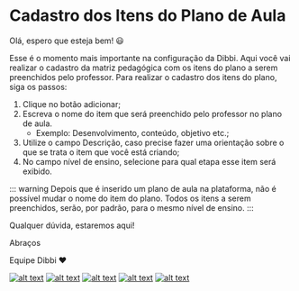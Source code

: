 # Cadastro dos Itens do Plano de Aula

Olá, espero que esteja bem! :smiley:

Esse é o momento mais importante na configuração da Dibbi. Aqui você vai realizar o cadastro da matriz pedagógica com os itens do plano a serem preenchidos pelo professor. Para realizar o cadastro dos itens do plano, siga os passos:

1. Clique no botão adicionar;<br>
2. Escreva o nome do item que será preenchido pelo professor no plano de aula. 
    - Exemplo: Desenvolvimento, conteúdo, objetivo etc.;<br>
3. Utilize o campo Descrição, caso precise fazer uma orientação sobre o que se trata o item que você está criando;<br>
4. No campo nível de ensino, selecione para qual etapa esse item será exibido.

::: warning
Depois que é inserido um plano de aula na plataforma, não é possível mudar o nome do item do plano.
Todos os itens a serem preenchidos, serão, por padrão, para o mesmo nível de ensino.
:::

Qualquer dúvida, estaremos aqui!

Abraços

Equipe Dibbi :heart:

[![alt text][1.1]][1]
[![alt text][2.1]][2]
[![alt text][3.1]][3]
[![alt text][4.1]][4]
[![alt text][5.1]][5]

[1.1]: https://orendevelopers.com.br/basedibbi/docsfacebook1.png (Siga nosso Instagram)   
[2.1]: https://orendevelopers.com.br/basedibbi/docsinsta.png (Curta nossa Fanpage) 
[3.1]: https://orendevelopers.com.br/basedibbi/websitedocs1.png (Acesse nosso site)  
[4.1]: https://orendevelopers.com.br/basedibbi/linkedindocs.png (Acompanhe nosso Linkedin)
[5.1]: https://orendevelopers.com.br/basedibbi/whatsappdocs.png (Fale pelo Whatsapp)

[1]: https://www.facebook.com/dibbi.plataforma
[2]: https://www.instagram.com/dibbi.plataforma/
[3]: https://dibbi.com.br/
[4]: https://www.linkedin.com/company/dibbi-plataforma
[5]: https://api.whatsapp.com/send?phone=5585991077098&text=Ol%C3%A1,%20estou%20vindo%20do%20site%20e%20gostaria%20de%20mais%20informa%C3%A7%C3%B5es%20sobre%20a%20Dibbi